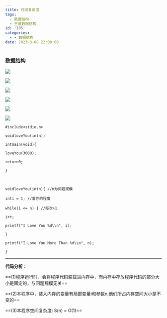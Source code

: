 ```yaml
---
title: 时间复杂度
tags:
  - 数据结构
  - 王道数据结构
id: '105'
categories:
  - - 数据结构
date: 2023-3-08 22:00:00
---
```


###  数据结构
![](/image/image_1.5fe22a6a.png)





![](/image/image_2.71fa880d.png)




![](/image/image_3.4b2130d4.png)






![](/image/image_4.b3feea3f.png)





![](/image/image_5.2a237c8b.png)



![](/image/image_6.36a3a328.png)


```
#include<stdio.h>

voidloveYou(intn);

intmain(void){

loveYou(3000);

return0;

}



voidloveYou(intn){ //n为问题规模

inti = 1; //爱你的程度

while(i <= n) { //每次+1

i++;

printf("I Love You %d\\n", i);

}

printf("I Love You More Than %d\\n", n);

}
```

-----
**代码分析：**

==(1)程序运行时，会将程序代码装载进内存中，而内存中存放程序代码的部分大小是固定的，与问题规模无关==

==(2)本程序中，装入内存的变量有局部变量i和参数n,他们所占内存空间大小是不变的==

==(3)本程序空间复杂度: S(n) = O(1)==



